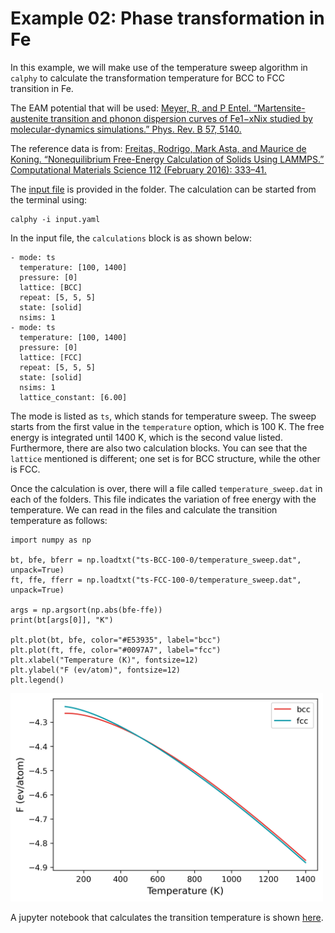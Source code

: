 # Example 02: Phase transformation in Fe

In this example, we will make use of the temperature sweep algorithm in `calphy` to calculate the transformation temperature for BCC to FCC transition in Fe.

The EAM potential that will be used: [Meyer, R, and P Entel. “Martensite-austenite transition and phonon dispersion curves of Fe1−xNix studied by molecular-dynamics simulations.” Phys. Rev. B 57, 5140.](https://doi.org/10.1103/PhysRevB.57.5140)

The reference data is from: [Freitas, Rodrigo, Mark Asta, and Maurice de Koning. “Nonequilibrium Free-Energy Calculation of Solids Using LAMMPS.” Computational Materials Science 112 (February 2016): 333–41.](https://doi.org/10.1016/j.commatsci.2015.10.050)

The [input file](input.yaml) is provided in the folder. The calculation can be started from the terminal using:

```
calphy -i input.yaml
```

In the input file, the `calculations` block is as shown below:

```
- mode: ts
  temperature: [100, 1400]
  pressure: [0]
  lattice: [BCC]
  repeat: [5, 5, 5]
  state: [solid]
  nsims: 1
- mode: ts
  temperature: [100, 1400]
  pressure: [0]
  lattice: [FCC]
  repeat: [5, 5, 5]
  state: [solid]
  nsims: 1
  lattice_constant: [6.00]
```

The mode is listed as `ts`, which stands for temperature sweep. The sweep starts from the first value in the `temperature` option, which is 100 K. The free energy is integrated until 1400 K, which is the second value listed. Furthermore, there are also two calculation blocks. You can see that the `lattice` mentioned is different; one set is for BCC structure, while the other is FCC.

Once the calculation is over, there will a file called `temperature_sweep.dat` in each of the folders. This file indicates the variation of free energy with the temperature. We can read in the files and calculate the transition temperature as follows:

```
import numpy as np

bt, bfe, bferr = np.loadtxt("ts-BCC-100-0/temperature_sweep.dat", unpack=True)
ft, ffe, fferr = np.loadtxt("ts-FCC-100-0/temperature_sweep.dat", unpack=True)

args = np.argsort(np.abs(bfe-ffe))
print(bt[args[0]], "K")

plt.plot(bt, bfe, color="#E53935", label="bcc")
plt.plot(ft, ffe, color="#0097A7", label="fcc")
plt.xlabel("Temperature (K)", fontsize=12)
plt.ylabel("F (ev/atom)", fontsize=12)
plt.legend()
```
<img src="fe_transition.png" width="500" />

A jupyter notebook that calculates the transition temperature is shown [here](analysis.ipynb).